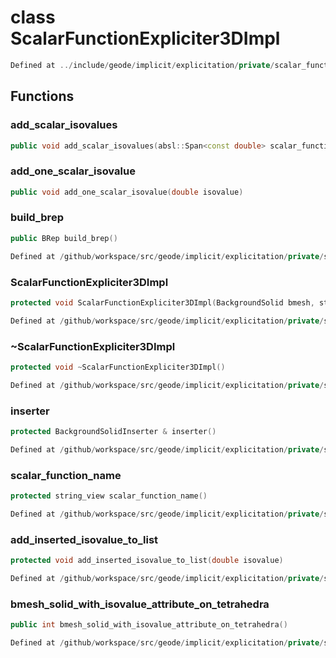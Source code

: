 # class ScalarFunctionExpliciter3DImpl

```cpp
Defined at ../include/geode/implicit/explicitation/private/scalar_function_expliciter_3d.h#27
```

## Functions

### add_scalar_isovalues

```cpp
public void add_scalar_isovalues(absl::Span<const double> scalar_function_values)
```

### add_one_scalar_isovalue

```cpp
public void add_one_scalar_isovalue(double isovalue)
```

### build_brep

```cpp
public BRep build_brep()
```

```cpp
Defined at /github/workspace/src/geode/implicit/explicitation/private/scalar_function_expliciter_3d.cpp#38
```

### ScalarFunctionExpliciter3DImpl

```cpp
protected void ScalarFunctionExpliciter3DImpl(BackgroundSolid bmesh, string_view scalar_function_name)
```

```cpp
Defined at /github/workspace/src/geode/implicit/explicitation/private/scalar_function_expliciter_3d.cpp#22
```

### ~ScalarFunctionExpliciter3DImpl

```cpp
protected void ~ScalarFunctionExpliciter3DImpl()
```

```cpp
Defined at /github/workspace/src/geode/implicit/explicitation/private/scalar_function_expliciter_3d.cpp#36
```

### inserter

```cpp
protected BackgroundSolidInserter & inserter()
```

```cpp
Defined at /github/workspace/src/geode/implicit/explicitation/private/scalar_function_expliciter_3d.cpp#51
```

### scalar_function_name

```cpp
protected string_view scalar_function_name()
```

```cpp
Defined at /github/workspace/src/geode/implicit/explicitation/private/scalar_function_expliciter_3d.cpp#56
```

### add_inserted_isovalue_to_list

```cpp
protected void add_inserted_isovalue_to_list(double isovalue)
```

```cpp
Defined at /github/workspace/src/geode/implicit/explicitation/private/scalar_function_expliciter_3d.cpp#61
```

### bmesh_solid_with_isovalue_attribute_on_tetrahedra

```cpp
public int bmesh_solid_with_isovalue_attribute_on_tetrahedra()
```

```cpp
Defined at /github/workspace/src/geode/implicit/explicitation/private/scalar_function_expliciter_3d.cpp#67
```



